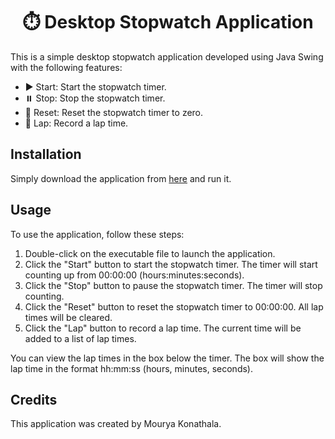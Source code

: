 <div align="center">

# ⏱️ Desktop Stopwatch Application

</div>

This is a simple desktop stopwatch application developed using Java Swing with the following features:

- ▶️ Start: Start the stopwatch timer.
- ⏸️ Stop: Stop the stopwatch timer.
- 🔄 Reset: Reset the stopwatch timer to zero.
- 🏃 Lap: Record a lap time.

## Installation

Simply download the application from [here](https://github.com/Mourya-wizard/Desktop-Stopwatch-Application/blob/main/Stopwatch.exe) and run it.

## Usage

To use the application, follow these steps:

1. Double-click on the executable file to launch the application.
2. Click the "Start" button to start the stopwatch timer. The timer will start counting up from 00:00:00 (hours:minutes:seconds).
3. Click the "Stop" button to pause the stopwatch timer. The timer will stop counting.
4. Click the "Reset" button to reset the stopwatch timer to 00:00:00. All lap times will be cleared.
5. Click the "Lap" button to record a lap time. The current time will be added to a list of lap times.

You can view the lap times in the box below the timer. The box will show the lap time in the format hh:mm:ss (hours, minutes, seconds).

## Credits

This application was created by Mourya Konathala.
